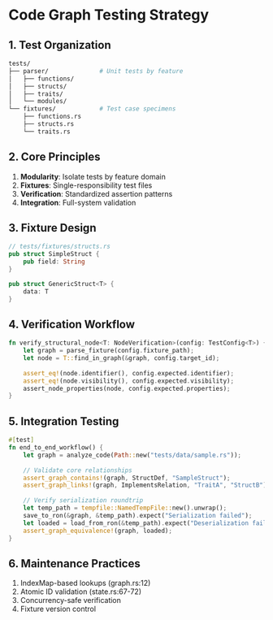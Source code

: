 # Code Graph Testing Strategy

## 1. Test Organization
```bash
tests/
├── parser/              # Unit tests by feature
│   ├── functions/
│   ├── structs/
│   ├── traits/
│   └── modules/
└── fixtures/            # Test case specimens
    ├── functions.rs
    ├── structs.rs
    └── traits.rs
```

## 2. Core Principles
1. **Modularity**: Isolate tests by feature domain
2. **Fixtures**: Single-responsibility test files
3. **Verification**: Standardized assertion patterns
4. **Integration**: Full-system validation

## 3. Fixture Design
```rust
// tests/fixtures/structs.rs
pub struct SimpleStruct {
    pub field: String
}

pub struct GenericStruct<T> {
    data: T
}
```

## 4. Verification Workflow
```rust
fn verify_structural_node<T: NodeVerification>(config: TestConfig<T>) {
    let graph = parse_fixture(config.fixture_path);
    let node = T::find_in_graph(&graph, config.target_id);
    
    assert_eq!(node.identifier(), config.expected.identifier);
    assert_eq!(node.visibility(), config.expected.visibility);
    assert_node_properties(node, config.expected.properties);
}
```

## 5. Integration Testing
```rust
#[test]
fn end_to_end_workflow() {
    let graph = analyze_code(Path::new("tests/data/sample.rs"));
    
    // Validate core relationships
    assert_graph_contains!(graph, StructDef, "SampleStruct");
    assert_graph_links!(graph, ImplementsRelation, "TraitA", "StructB");
    
    // Verify serialization roundtrip
    let temp_path = tempfile::NamedTempFile::new().unwrap();
    save_to_ron(&graph, &temp_path).expect("Serialization failed");
    let loaded = load_from_ron(&temp_path).expect("Deserialization failed");
    assert_graph_equivalence!(graph, loaded);
}
```

## 6. Maintenance Practices
1. IndexMap-based lookups (graph.rs:12)
2. Atomic ID validation (state.rs:67-72)
3. Concurrency-safe verification
4. Fixture version control
